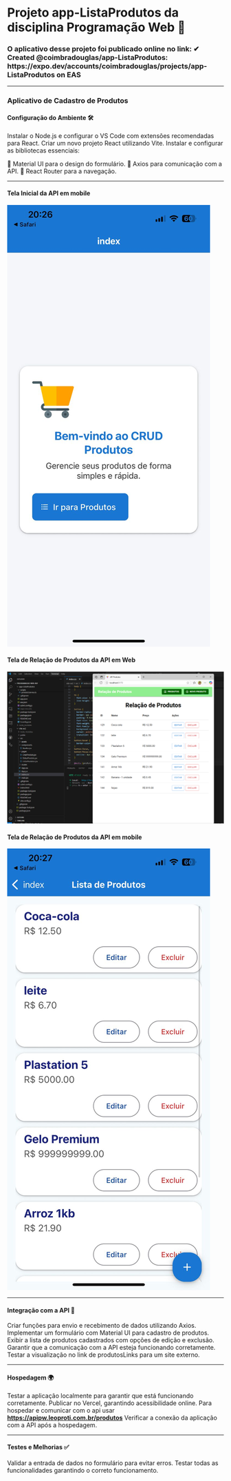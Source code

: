 <h1>Projeto app-ListaProdutos da disciplina Programação Web 👋</h1>

<h3>O aplicativo desse projeto foi publicado online no link: 
✔ Created @coimbradouglas/app-ListaProdutos: https://expo.dev/accounts/coimbradouglas/projects/app-ListaProdutos on EAS</h3>

---

<h3>Aplicativo de Cadastro de Produtos</h3>

<h4>Configuração do Ambiente 🛠️</h4>

Instalar o Node.js e configurar o VS Code com extensões recomendadas para React.
Criar um novo projeto React utilizando Vite.
Instalar e configurar as bibliotecas essenciais:

🎨 Material UI para o design do formulário.
🔗 Axios para comunicação com a API.
🚀 React Router para a navegação.

---

<h4>Tela Inicial da API em mobile</h4>

![Descrição da imagem](prints/tela1mobile.jpg)

<h4>Tela de Relação de Produtos da API em Web</h4>

![Descrição da imagem](prints/tela1web.png)

<h4>Tela de Relação de Produtos da API em mobile</h4>

![Descrição da imagem](prints/tela2mobile.jpg)

---

<h4>Integração com a API 🔄</h4>

Criar funções para envio e recebimento de dados utilizando Axios.
Implementar um formulário com Material UI para cadastro de produtos.
Exibir a lista de produtos cadastrados com opções de edição e exclusão.
Garantir que a comunicação com a API esteja funcionando corretamente.
Testar a visualização no link de produtosLinks para um site externo.

---

<h4>Hospedagem 🌍</h4>

Testar a aplicação localmente para garantir que está funcionando corretamente.
Publicar no Vercel, garantindo acessibilidade online.  Para hospedar e comunicar com o api usar **https://apipw.leoproti.com.br/produtos**
Verificar a conexão da aplicação com a API após a hospedagem.

---

<h4>Testes e Melhorias ✅</h4>

Validar a entrada de dados no formulário para evitar erros.
Testar todas as funcionalidades garantindo o correto funcionamento.
